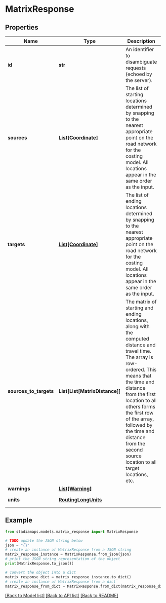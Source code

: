 # MatrixResponse


## Properties

Name | Type | Description | Notes
------------ | ------------- | ------------- | -------------
**id** | **str** | An identifier to disambiguate requests (echoed by the server). | [optional] 
**sources** | [**List[Coordinate]**](Coordinate.md) | The list of starting locations determined by snapping to the nearest appropriate point on the road network for the costing model. All locations appear in the same order as the input. | 
**targets** | [**List[Coordinate]**](Coordinate.md) | The list of ending locations determined by snapping to the nearest appropriate point on the road network for the costing model. All locations appear in the same order as the input. | 
**sources_to_targets** | **List[List[MatrixDistance]]** | The matrix of starting and ending locations, along with the computed distance and travel time. The array is row-ordered. This means that the time and distance from the first location to all others forms the first row of the array, followed by the time and distance from the second source location to all target locations, etc. | 
**warnings** | [**List[Warning]**](Warning.md) |  | [optional] 
**units** | [**RoutingLongUnits**](RoutingLongUnits.md) |  | [default to RoutingLongUnits.KILOMETERS]

## Example

```python
from stadiamaps.models.matrix_response import MatrixResponse

# TODO update the JSON string below
json = "{}"
# create an instance of MatrixResponse from a JSON string
matrix_response_instance = MatrixResponse.from_json(json)
# print the JSON string representation of the object
print(MatrixResponse.to_json())

# convert the object into a dict
matrix_response_dict = matrix_response_instance.to_dict()
# create an instance of MatrixResponse from a dict
matrix_response_from_dict = MatrixResponse.from_dict(matrix_response_dict)
```
[[Back to Model list]](../README.md#documentation-for-models) [[Back to API list]](../README.md#documentation-for-api-endpoints) [[Back to README]](../README.md)


